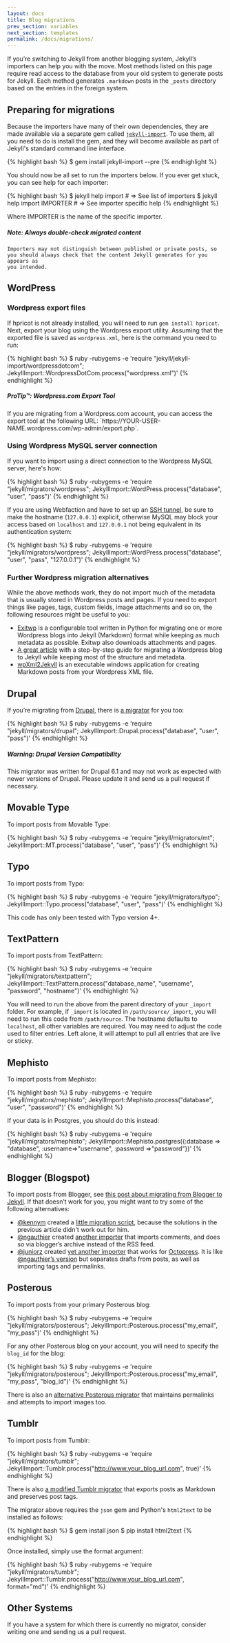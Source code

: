```yaml
---
layout: docs
title: Blog migrations
prev_section: variables
next_section: templates
permalink: /docs/migrations/
---
```


If you’re switching to Jekyll from another blogging system, Jekyll’s importers
can help you with the move. Most methods listed on this page require read access
to the database from your old system to generate posts for Jekyll. Each method
generates `.markdown` posts in the `_posts` directory based on the entries in
the foreign system.

## Preparing for migrations

Because the importers have many of their own dependencies, they are made
available via a separate gem called
[`jekyll-import`](https://github.com/jekyll/jekyll-import). To use them, all
you need to do is install the gem, and they will become available as part of
Jekyll's standard command line interface.

{% highlight bash %}
$ gem install jekyll-import --pre
{% endhighlight %}

You should now be all set to run the importers below. If you ever get stuck, you
can see help for each importer:

{% highlight bash %}
$ jekyll help import           # => See list of importers
$ jekyll help import IMPORTER  # => See importer specific help
{% endhighlight %}

Where IMPORTER is the name of the specific importer.

<div class="note info">
  <h5>Note: Always double-check migrated content</h5>
  <p>

    Importers may not distinguish between published or private posts, so
    you should always check that the content Jekyll generates for you appears as
    you intended.

  </p>
</div>

<!-- TODO all these need to be fixed -->

## WordPress

### Wordpress export files

If hpricot is not already installed, you will need to run `gem install hpricot`.
Next, export your blog using the Wordpress export utility. Assuming that the
exported file is saved as `wordpress.xml`, here is the command you need to run:

{% highlight bash %}
$ ruby -rubygems -e 'require "jekyll/jekyll-import/wordpressdotcom";
    JekyllImport::WordpressDotCom.process("wordpress.xml")'
{% endhighlight %}

<div class="note">
  <h5>ProTip™: Wordpress.com Export Tool</h5>
  <p markdown="1">If you are migrating from a Wordpress.com account, you can access the export tool at the following URL: `https://YOUR-USER-NAME.wordpress.com/wp-admin/export.php`.</p>
</div>

### Using Wordpress MySQL server connection

If you want to import using a direct connection to the Wordpress MySQL server, here's how:

{% highlight bash %}
$ ruby -rubygems -e 'require "jekyll/migrators/wordpress";
    JekyllImport::WordPress.process("database", "user", "pass")'
{% endhighlight %}

If you are using Webfaction and have to set up an [SSH
tunnel](http://docs.webfaction.com/user-guide/databases.html?highlight=mysql#starting-an-ssh-tunnel-with-ssh),
be sure to make the hostname (`127.0.0.1`) explicit, otherwise MySQL may block
your access based on `localhost` and `127.0.0.1` not being equivalent in its
authentication system:

{% highlight bash %}
$ ruby -rubygems -e 'require "jekyll/migrators/wordpress";
    JekyllImport::WordPress.process("database", "user", "pass", "127.0.0.1")'
{% endhighlight %}

### Further Wordpress migration alternatives

While the above methods work, they do not import much of the metadata that is
usually stored in Wordpress posts and pages. If you need to export things like
pages, tags, custom fields, image attachments and so on, the following resources
might be useful to you:

- [Exitwp](https://github.com/thomasf/exitwp) is a configurable tool written in
  Python for migrating one or more Wordpress blogs into Jekyll (Markdown) format
  while keeping as much metadata as possible. Exitwp also downloads attachments
  and pages.
- [A great
  article](http://vitobotta.com/how-to-migrate-from-wordpress-to-jekyll/) with a
  step-by-step guide for migrating a Wordpress blog to Jekyll while keeping most
  of the structure and metadata.
- [wpXml2Jekyll](https://github.com/theaob/wpXml2Jekyll) is an executable
  windows application for creating Markdown posts from your Wordpress XML file.

## Drupal

If you’re migrating from [Drupal](http://drupal.org), there is [a
migrator](https://github.com/mojombo/jekyll/blob/master/lib/jekyll/migrators/drupal.rb)
for you too:

{% highlight bash %}
$ ruby -rubygems -e 'require "jekyll/migrators/drupal";
    JekyllImport::Drupal.process("database", "user", "pass")'
{% endhighlight %}

<div class="note warning">
  <h5>Warning: Drupal Version Compatibility</h5>
  <p>This migrator was written for Drupal 6.1 and may not work as expected with
  newer versions of Drupal. Please update it and send us a pull request if
  necessary.</p>
</div>

## Movable Type

To import posts from Movable Type:

{% highlight bash %}
$ ruby -rubygems -e 'require "jekyll/migrators/mt";
    JekyllImport::MT.process("database", "user", "pass")'
{% endhighlight %}

## Typo

To import posts from Typo:

{% highlight bash %}
$ ruby -rubygems -e 'require "jekyll/migrators/typo";
    JekyllImport::Typo.process("database", "user", "pass")'
{% endhighlight %}

This code has only been tested with Typo version 4+.

## TextPattern

To import posts from TextPattern:

{% highlight bash %}
$ ruby -rubygems -e 'require "jekyll/migrators/textpattern";
    JekyllImport::TextPattern.process("database_name", "username", "password", "hostname")'
{% endhighlight %}

You will need to run the above from the parent directory of your `_import`
folder. For example, if `_import` is located in `/path/source/_import`, you will
need to run this code from `/path/source`. The hostname defaults to `localhost`,
all other variables are required. You may need to adjust the code used to filter
entries. Left alone, it will attempt to pull all entries that are live or
sticky.

## Mephisto

To import posts from Mephisto:

{% highlight bash %}
$ ruby -rubygems -e 'require "jekyll/migrators/mephisto";
    JekyllImport::Mephisto.process("database", "user", "password")'
{% endhighlight %}

If your data is in Postgres, you should do this instead:

{% highlight bash %}
$ ruby -rubygems -e 'require "jekyll/migrators/mephisto";
    JekyllImport::Mephisto.postgres({:database => "database", :username=>"username", :password =>"password"})'
{% endhighlight %}

## Blogger (Blogspot)

To import posts from Blogger, see [this post about migrating from Blogger to
Jekyll](http://coolaj86.info/articles/migrate-from-blogger-to-jekyll.html). If
that doesn’t work for you, you might want to try some of the following
alternatives:

- [@kennym](https://github.com/kennym) created a [little migration
  script](https://gist.github.com/1115810), because the solutions in the
  previous article didn't work out for him.
- [@ngauthier](https://github.com/ngauthier) created [another
  importer](https://gist.github.com/1506614) that imports comments, and does so
  via blogger’s archive instead of the RSS feed.
- [@juniorz](https://github.com/juniorz) created [yet another
  importer](https://gist.github.com/1564581) that works for
  [Octopress](http://octopress.org). It is like [@ngauthier’s
  version](https://gist.github.com/1506614) but separates drafts from posts, as
  well as importing tags and permalinks.

## Posterous

To import posts from your primary Posterous blog:

{% highlight bash %}
$ ruby -rubygems -e 'require "jekyll/migrators/posterous";
    JekyllImport::Posterous.process("my_email", "my_pass")'
{% endhighlight %}

For any other Posterous blog on your account, you will need to specify the
`blog_id` for the blog:

{% highlight bash %}
$ ruby -rubygems -e 'require "jekyll/migrators/posterous";
    JekyllImport::Posterous.process("my_email", "my_pass", "blog_id")'
{% endhighlight %}

There is also an [alternative Posterous
migrator](https://github.com/pepijndevos/jekyll/blob/patch-1/lib/jekyll/migrators/posterous.rb)
that maintains permalinks and attempts to import images too.

## Tumblr

To import posts from Tumblr:

{% highlight bash %}
$ ruby -rubygems -e 'require "jekyll/migrators/tumblr";
    JekyllImport::Tumblr.process("http://www.your_blog_url.com", true)'
{% endhighlight %}

There is also [a modified Tumblr
migrator](https://github.com/stephenmcd/jekyll/blob/master/lib/jekyll/migrators/tumblr.rb)
that exports posts as Markdown and preserves post tags.

The migrator above requires the `json` gem and Python's `html2text` to be
installed as follows:

{% highlight bash %}
$ gem install json
$ pip install html2text
{% endhighlight %}

Once installed, simply use the format argument:

{% highlight bash %}
$ ruby -rubygems -e 'require "jekyll/migrators/tumblr";
    JekyllImport::Tumblr.process("http://www.your_blog_url.com", format="md")'
{% endhighlight %}

## Other Systems

If you have a system for which there is currently no migrator, consider writing
one and sending us a pull request.
